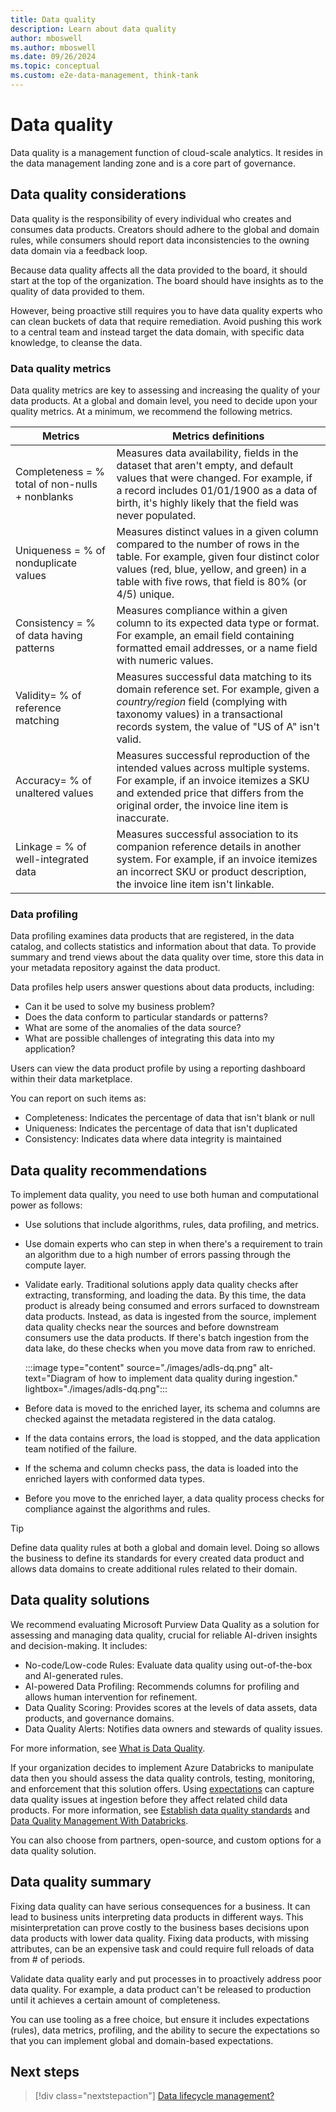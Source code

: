 ```yaml
---
title: Data quality
description: Learn about data quality
author: mboswell
ms.author: mboswell
ms.date: 09/26/2024
ms.topic: conceptual
ms.custom: e2e-data-management, think-tank
---
```


# Data quality

Data quality is a management function of cloud-scale analytics. It resides in the data management landing zone and is a core part of governance.

## Data quality considerations

Data quality is the responsibility of every individual who creates and consumes data products. Creators should adhere to the global and domain rules, while consumers should report data inconsistencies to the owning data domain via a feedback loop.

Because data quality affects all the data provided to the board, it should start at the top of the organization. The board should have insights as to the quality of data provided to them.

However, being proactive still requires you to have data quality experts who can clean buckets of data that require remediation. Avoid pushing this work to a central team and instead target the data domain, with specific data knowledge, to cleanse the data.

### Data quality metrics

Data quality metrics are key to assessing and increasing the quality of your data products. At a global and domain level, you need to decide upon your quality metrics. At a minimum, we recommend the following metrics.

|Metrics  |Metrics definitions  |
|---------|---------|
| Completeness = % total of non-nulls + nonblanks | Measures data availability, fields in the dataset that aren't empty, and default values that were changed. For example, if a record includes 01/01/1900 as a data of birth, it's highly likely that the field was never populated.|
| Uniqueness = % of nonduplicate values | Measures distinct values in a given column compared to the number of rows in the table. For example, given four distinct color values (red, blue, yellow, and green) in a table with five rows, that field is 80% (or 4/5) unique. |
| Consistency = % of data having patterns | Measures compliance within a given column to its expected data type or format. For example, an email field containing formatted email addresses, or a name field with numeric values. |
| Validity= % of reference matching | Measures successful data matching to its domain reference set. For example, given a *country/region* field (complying with taxonomy values) in a transactional records system, the value of "US of A" isn't valid. |
| Accuracy= % of unaltered values | Measures successful reproduction of the intended values across multiple systems. For example, if an invoice itemizes a SKU and extended price that differs from the original order, the invoice line item is inaccurate. |
|Linkage = % of well-integrated data | Measures successful association to its companion reference details in another system. For example, if an invoice itemizes an incorrect SKU or product description, the invoice line item isn't linkable. |

### Data profiling

Data profiling examines data products that are registered, in the data catalog, and collects statistics and information about that data. To provide summary and trend views about the data quality over time, store this data in your metadata repository against the data product.

Data profiles help users answer questions about data products, including:

- Can it be used to solve my business problem?
- Does the data conform to particular standards or patterns?
- What are some of the anomalies of the data source?
- What are possible challenges of integrating this data into my application?

Users can view the data product profile by using a reporting dashboard within their data marketplace.

<!-- :::image type="content" source="media/data-quality-profile.png" alt-text="Screenshot showing an example of a data quality profile score report." lightbox="media/data-quality-profile.png"::: -->

You can report on such items as:

- Completeness: Indicates the percentage of data that isn't blank or null
- Uniqueness: Indicates the percentage of data that isn't duplicated
- Consistency: Indicates data where data integrity is maintained

## Data quality recommendations

To implement data quality, you need to use both human and computational power as follows:

- Use solutions that include algorithms, rules, data profiling, and metrics.
- Use domain experts who can step in when there's a requirement to train an algorithm due to a high number of errors passing through the compute layer.
- Validate early. Traditional solutions apply data quality checks after extracting, transforming, and loading the data. By this time, the data product is already being consumed and errors surfaced to downstream data products. Instead, as data is ingested from the source, implement data quality checks near the sources and before downstream consumers use the data products. If there's batch ingestion from the data lake, do these checks when you move data from raw to enriched.

   :::image type="content" source="./images/adls-dq.png" alt-text="Diagram of how to implement data quality during ingestion." lightbox="./images/adls-dq.png":::

- Before data is moved to the enriched layer, its schema and columns are checked against the metadata registered in the data catalog.

- If the data contains errors, the load is stopped, and the data application team notified of the failure.

- If the schema and column checks pass, the data is loaded into the enriched layers with conformed data types.

- Before you move to the enriched layer, a data quality process checks for compliance against the algorithms and rules.

> [!TIP]
> Define data quality rules at both a global and domain level. Doing so allows the business to define its standards for every created data product and allows data domains to create additional rules related to their domain.

## Data quality solutions

We recommend evaluating Microsoft Purview Data Quality as a solution for assessing and managing data quality, crucial for reliable AI-driven insights and decision-making. It includes:

- No-code/Low-code Rules: Evaluate data quality using out-of-the-box and AI-generated rules.
- AI-powered Data Profiling: Recommends columns for profiling and allows human intervention for refinement.
- Data Quality Scoring: Provides scores at the levels of data assets, data products, and governance domains.
- Data Quality Alerts: Notifies data owners and stewards of quality issues.

For more information, see [What is Data Quality](/purview/data-quality-overview).

If your organization decides to implement Azure Databricks to manipulate data then you should assess the data quality controls, testing, monitoring, and enforcement that this solution offers. Using [expectations](/azure/databricks/delta-live-tables/expectations) can capture data quality issues at ingestion before they affect related child data products. For more information, see [Establish data quality standards](/azure/databricks/lakehouse-architecture/data-governance/best-practices) and [Data Quality Management With Databricks](https://www.databricks.com/discover/pages/data-quality-management#what-is-data-quality).

You can also choose from partners, open-source, and custom options for a data quality solution.

## Data quality summary

Fixing data quality can have serious consequences for a business. It can lead to business units interpreting data products in different ways. This misinterpretation can prove costly to the business bases decisions upon data products with lower data quality. Fixing data products, with missing attributes, can be an expensive task and could require full reloads of data from # of periods.

Validate data quality early and put processes in to proactively address poor data quality. For example, a data product can't be released to production until it achieves a certain amount of completeness.

You can use tooling as a free choice, but ensure it includes expectations (rules), data metrics, profiling, and the ability to secure the expectations so that you can implement global and domain-based expectations.

## Next steps

> [!div class="nextstepaction"]
> [Data lifecycle management?](govern-lifecycle.md)
